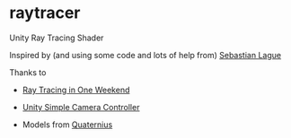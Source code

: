 # raytracer
 Unity Ray Tracing Shader

 Inspired by (and using some code and lots of help from) [Sebastian Lague](https://github.com/SebLague/Ray-Tracing)

 Thanks to
 
 - [Ray Tracing in One Weekend](https://raytracing.github.io/)

 - [Unity Simple Camera Controller](https://assetstore.unity.com/packages/tools/camera/simple-camera-controller-159957)

 - Models from [Quaternius](https://poly.pizza/bundle/Ultimate-Food-Pack-h3WC1gyRb4)
